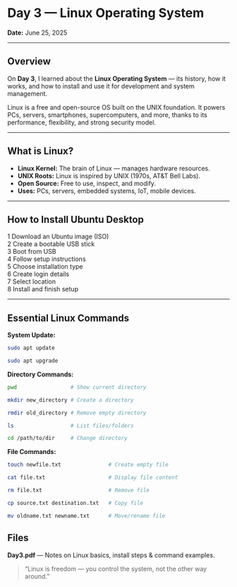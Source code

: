 # Day 3 — Linux Operating System

**Date:** June 25, 2025

---

## Overview

On **Day 3**, I learned about the **Linux Operating System** — its history, how it works, and how to install and use it for development and system management.

Linux is a free and open-source OS built on the UNIX foundation. It powers PCs, servers, smartphones, supercomputers, and more, thanks to its performance, flexibility, and strong security model.

---

## What is Linux?

-  **Linux Kernel:** The brain of Linux — manages hardware resources.
-  **UNIX Roots:** Linux is inspired by UNIX (1970s, AT&T Bell Labs).
-  **Open Source:** Free to use, inspect, and modify.
-  **Uses:** PCs, servers, embedded systems, IoT, mobile devices.

---

## How to Install Ubuntu Desktop

1️ Download an Ubuntu image (ISO)  
2️ Create a bootable USB stick  
3️ Boot from USB  
4️ Follow setup instructions  
5️ Choose installation type  
6️ Create login details  
7️ Select location  
8️ Install and finish setup

---

## Essential Linux Commands

**System Update:**
```bash
sudo apt update
```

```bash
sudo apt upgrade
```
**Directory Commands:**
```bash
pwd                 # Show current directory
```

```bash
mkdir new_directory # Create a directory
```

```bash
rmdir old_directory # Remove empty directory
```

```bash
ls                  # List files/folders
```

```bash
cd /path/to/dir     # Change directory
```
**File Commands:**
```bash
touch newfile.txt               # Create empty file
```

```bash
cat file.txt                    # Display file content
```

```bash
rm file.txt                     # Remove file
```

```bash
cp source.txt destination.txt   # Copy file
```

```bash
mv oldname.txt newname.txt      # Move/rename file
```

## Files
**Day3.pdf** — Notes on Linux basics, install steps & command examples.

> “Linux is freedom — you control the system, not the other way around.”
